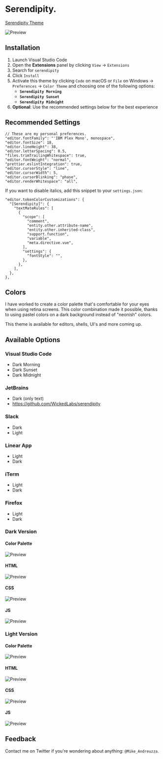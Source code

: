 # Serendipity.

[Serendipity Theme](https://serendipitytheme.com)

![Preview](./images/serendipityHero.png)

## Installation

1. Launch Visual Studio Code
2. Open the **Extensions** panel by clicking `View` → `Extensions`
3. Search for `serendipity`
4. Click `Install`
5. Activate this theme by clicking `Code` on macOS or `File` on Windows → `Preferences` → `Color Theme` and choosing one of the following options:
   - **`Serendipity Morning`**
   - **`Serendipity Sunset`**
   - **`Serendipity Midnight`**
6. **Optional**: Use the recommended settings below for the best experience

## Recommended Settings

```json5
// These are my personal preferences.
"editor.fontFamily": "'IBM Plex Mono', monospace",
"editor.fontSize": 18,
"editor.lineHeight": 38,
"editor.letterSpacing": 0.5,
"files.trimTrailingWhitespace": true,
"editor.fontWeight": "normal",
"prettier.eslintIntegration": true,
"editor.cursorStyle": "line",
"editor.cursorWidth": 5,
"editor.cursorBlinking": "phase",
"editor.renderWhitespace": "all",
```

If you want to disable italics, add this snippet to your `settings.json`:

```json5
"editor.tokenColorCustomizations": {
  "[Serendipity]": {
    "textMateRules": [
      {
        "scope": [
          "comment",
          "entity.other.attribute-name",
          "entity.other.inherited-class",
          "support.function",
          "variable",
          "meta.directive.vue",
        ],
        "settings": {
          "fontStyle": "",
        },
      },
    ],
  },
},
```

## Colors

I have worked to create a color palette that's comfortable for your eyes when using retina screens.
This color combination made it possible, thanks to using pastel colors on a dark background instead of "neonish" colors.

This theme is available for editors, shells, UI's and more coming up.

## Available Options

### Visual Studio Code

- Dark Morning
- Dark Sunset
- Dark Midnight

### JetBrains

- Dark (only text)
- <https://github.com/WickedLabs/serendipity>

### Slack

- Dark
- Light

### Linear App

- Light
- Dark

### iTerm

- Light
- Dark

### Firefox

- Light
- Dark

### Dark Version

#### Color Palette

![Preview](./images/darkColors.png)

#### HTML

![Preview](./images/darkHtml.png)

#### CSS

![Preview](./images/darkCss.png)

#### JS

![Preview](./images/darkJs.png)

### Light Version

#### Color Palette

![Preview](./images/lightColors.png)

#### HTML

![Preview](./images/lightHtml.png)

#### CSS

![Preview](./images/lightCss.png)

#### JS

![Preview](./images/lightJs.png)

## Feedback

Contact me on Twitter if you're wondering about anything: `@Mike_Andreuzza`.
